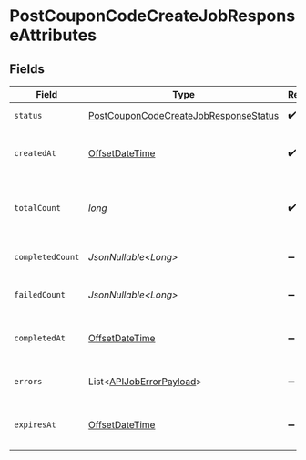 # PostCouponCodeCreateJobResponseAttributes


## Fields

| Field                                                                                                            | Type                                                                                                             | Required                                                                                                         | Description                                                                                                      | Example                                                                                                          |
| ---------------------------------------------------------------------------------------------------------------- | ---------------------------------------------------------------------------------------------------------------- | ---------------------------------------------------------------------------------------------------------------- | ---------------------------------------------------------------------------------------------------------------- | ---------------------------------------------------------------------------------------------------------------- |
| `status`                                                                                                         | [PostCouponCodeCreateJobResponseStatus](../../models/components/PostCouponCodeCreateJobResponseStatus.md)        | :heavy_check_mark:                                                                                               | Status of the asynchronous job.                                                                                  | processing                                                                                                       |
| `createdAt`                                                                                                      | [OffsetDateTime](https://docs.oracle.com/javase/8/docs/api/java/time/OffsetDateTime.html)                        | :heavy_check_mark:                                                                                               | The date and time the job was created in ISO 8601 format (YYYY-MM-DDTHH:MM:SS.mmmmmm).                           | 2022-11-08T00:00:00+00:00                                                                                        |
| `totalCount`                                                                                                     | *long*                                                                                                           | :heavy_check_mark:                                                                                               | The total number of operations to be processed by the job. See `completed_count` for the job's current progress. | 10                                                                                                               |
| `completedCount`                                                                                                 | *JsonNullable\<Long>*                                                                                            | :heavy_minus_sign:                                                                                               | The total number of operations that have been completed by the job.                                              | 9                                                                                                                |
| `failedCount`                                                                                                    | *JsonNullable\<Long>*                                                                                            | :heavy_minus_sign:                                                                                               | The total number of operations that have failed as part of the job.                                              | 1                                                                                                                |
| `completedAt`                                                                                                    | [OffsetDateTime](https://docs.oracle.com/javase/8/docs/api/java/time/OffsetDateTime.html)                        | :heavy_minus_sign:                                                                                               | Date and time the job was completed in ISO 8601 format (YYYY-MM-DDTHH:MM:SS.mmmmmm).                             | 2022-11-08T00:00:00+00:00                                                                                        |
| `errors`                                                                                                         | List\<[APIJobErrorPayload](../../models/components/APIJobErrorPayload.md)>                                       | :heavy_minus_sign:                                                                                               | Array of errors encountered during the processing of the job.                                                    |                                                                                                                  |
| `expiresAt`                                                                                                      | [OffsetDateTime](https://docs.oracle.com/javase/8/docs/api/java/time/OffsetDateTime.html)                        | :heavy_minus_sign:                                                                                               | Date and time the job expires in ISO 8601 format (YYYY-MM-DDTHH:MM:SS.mmmmmm).                                   | 2022-11-08T00:00:00+00:00                                                                                        |
